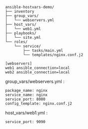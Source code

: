 ```
ansible-hostvars-demo/
├── inventory
├── group_vars/
│   └── webservers.yml
├── host_vars/
│   └── web1.yml
├── playbooks/
│   └── site.yml
└── roles/
    └── service/
        ├── tasks/main.yml
        └── templates/nginx.conf.j2
```

```
[webservers]
web1 ansible_connection=local
web2 ansible_connection=local
```
group_vars/webservers.yml :
```
package_name: nginx
service_name: nginx
service_port: 8080
config_template: nginx.conf.j2
```

host_vars/web1.yml :
```
service_port: 9090
```
